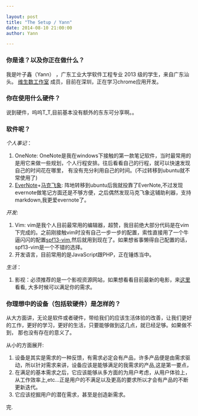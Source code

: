```yaml
---

layout: post
title: "The Setup / Yann"
date: 2014-08-10 21:00:00
author: Yann

---
```


### 你是谁？以及你正在做什么？
我是叶子鑫（Yann） ，广东工业大学软件工程专业 2013 级的学生，来自广东汕头。
[维生数工作室](http://vtmer.com) 成员，目前在深圳，正在学习chrome应用开发。

### 你在使用什么硬件？
说到硬件，呜呜T_T,目前基本没有额外的东东可分享啊。。
### 软件呢？
*个人事记*：

1.   OneNote: OneNote是我在windows下接触的第一款笔记软件，当时最常用的是用它来做一些规划，个人行程安排。往后看看自己的行程，就可以快速发现自己的时间花在哪里，
有没有充分利用自己的时间。(不过转移到ubuntu就不常使用了)
2.   [EverNote](http://www.evernote.com)+[马克飞象](http://maxiang.info): 阵地转移到ubuntu后我就投靠了EverNote,不过发现evernote做笔记方面还是不够方便，之后偶然发现马克飞象这辅助利器，支持markdown,我更爱evernote了。

*开发*:

1.   Vim: vim是我个人目前最常用的编辑器，超赞，我目前绝大部分代码是在vim下完成的。之前刚接触vim时没有自己一步一步的配置，索性直接用了一个牛逼闪闪的配置[spf13-vim](https://github.com/spf13/spf13-vim),然后就用到现在了。如果想省事懒得自己配置的话，
spf13-vim是一个不错的选择。
2.   开发语言，目前常用的是JavaScript跟PHP，正在锤炼当中。

*生活*：

1.   影视：必须推荐的是一个影视资源网站，如果想看看目前最新的电影，来[这里](http://6vhao.com)看看, 大多时候可以满足你的需求。   

### 你理想中的设备（包括软硬件）是怎样的？
从大方面讲，无论是软件或者硬件，带给我们的应该生活体验的改善，让我们更好的工作，更好的学习，更好的生活，只要能够做到这几点，就已经足够。如果做不到，
那也没有存在的意义了。

从小的方面展开:

1.  设备是其实是需求的一种反馈，有需求必定会有产品，许多产品便是由需求驱动，所以针对需求来讲，设备应该是能够满足的我需求的产品,这是第一要点，
2.  在满足的基本需求之后，它应该能够从多方面的为用户考虑，从用户体验上，从工作效率上,etc...正是用户的不满足以及更高的要求所以才会有产品的不断更新迭代。
3.  它应该挖掘用户的潜在需求，甚至是创造新需求。

完.
